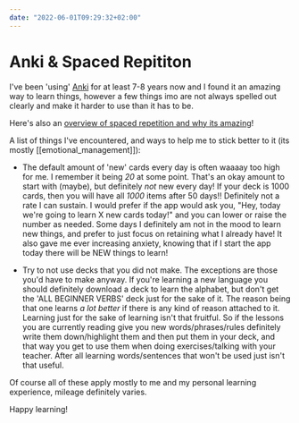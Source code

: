```yaml
---
date: "2022-06-01T09:29:32+02:00"
---
```


# Anki & Spaced Repititon

I've been 'using' [Anki](https://apps.ankiweb.net/) for at least 7-8 years now and I found it an amazing way to learn things, 
however a few things imo are not always spelled out clearly and make it harder to use than it has to be.

Here's also an [overview of spaced repetition and why its amazing](https://ncase.me/remember/)!

A list of things I've encountered, and ways to help me to stick better to it (its mostly [[emotional_management]]):

- The default amount of 'new' cards every day is often waaaay too high for me. I remember it being _20_ at some point. 
  That's an okay amount to start with (maybe), but definitely _not_ new every day! 
  If your deck is 1000 cards, then you will have all _1000_ items after 50 days!! Definitely not a rate I can sustain.
  I would prefer if the app would ask you, "Hey, today we're going to learn X new cards today!" and you can lower or raise the number as needed.
  Some days I definitely am not in the mood to learn new things, and prefer to just focus on retaining what I already have!
  It also gave me ever increasing anxiety, knowing that if I start the app today there will be NEW things to learn!
  
- Try to not use decks that you did not make. The exceptions are those you'd have to make anyway. 
  If you're learning a new language you should definitely download a deck to learn the alphabet, 
  but don't get the 'ALL BEGINNER VERBS' deck just for the sake of it. 
  The reason being that one learns _a lot better_ if there is any kind of reason attached to it. 
  Learning just for the sake of learning isn't that fruitful.
  So if the lessons you are currently reading give you new words/phrases/rules definitely write them down/highlight them and then put them in your deck,
  and that way you get to use them when doing exercises/talking with your teacher. 
  After all learning words/sentences that won't be used just isn't that useful.
  
Of course all of these apply mostly to me and my personal learning experience, mileage definitely varies.

Happy learning!
